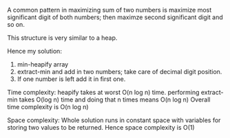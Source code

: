 A common pattern in maximizing sum of two numbers is maximize most significant digit of both numbers; then maximze second significant digit and so on.

This structure is very similar to a heap.

Hence my solution:
1. min-heapify array
2. extract-min and add in two numbers; take care of decimal digit position.
3. If one number is left add it in first one.


Time complexity:
    heapify takes at worst O(n log n) time.
    performing extract-min takes O(log n) time and doing that n times means O(n log n)
    Overall time complexity is O(n log n)

Space complexity:
    Whole solution runs in constant space with variables for storing two values to be returned. Hence space complexity is  O(1)